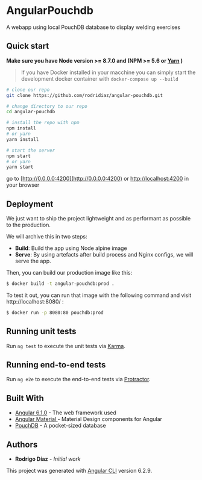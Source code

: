 # AngularPouchdb

A webapp using local PouchDB database to display welding exercises

## Quick start

**Make sure you have Node version >= 8.7.0 and (NPM >= 5.6 or [Yarn](https://yarnpkg.com) )**

> If you have Docker installed in your macchine you can simply start the development docker container with `docker-compose up --build`

```bash
# clone our repo
git clone https://github.com/rodridiaz/angular-pouchdb.git

# change directory to our repo
cd angular-pouchdb

# install the repo with npm
npm install
# or yarn
yarn install

# start the server
npm start
# or yarn
yarn start

```

go to [http://0.0.0.0:4200](http://0.0.0.0:4200) or [http://localhost:4200](http://localhost:4200) in your browser

## Deployment

We just want to ship the project lightweight and as performant as possible to the production.

We will archive this in two steps:

- **Build**: Build the app using Node alpine image
- **Serve**: By using artefacts after build process and Nginx configs, we will serve the app.

Then, you can build our production image like this:

```bash
$ docker build -t angular-pouchdb:prod .
```

To test it out, you can run that image with the following command and visit http://localhost:8080/ :

```bash
$ docker run -p 8080:80 pouchdb:prod
```

## Running unit tests

Run `ng test` to execute the unit tests via [Karma](https://karma-runner.github.io).

## Running end-to-end tests

Run `ng e2e` to execute the end-to-end tests via [Protractor](http://www.protractortest.org/).

## Built With

- [Angular 6.1.0](https://v6.angular.io/docs) - The web framework used
- [Angular Material ](https://material.angular.io/) - Material Design components for Angular
- [PouchDB](https://pouchdb.com/guides/) - A pocket-sized database

## Authors

- **Rodrigo Díaz** - _Initial work_

This project was generated with [Angular CLI](https://github.com/angular/angular-cli) version 6.2.9.
